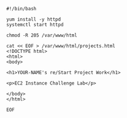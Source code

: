 

    #!/bin/bash

    yum install -y httpd
    systemctl start httpd

    chmod -R 205 /var/www/html

    cat << EOF > /var/www/html/projects.html
    <!DOCTYPE html>
    <html>
    <body>

    <h1>YOUR-NAME's re/Start Project Work</h1>

    <p>EC2 Instance Challenge Lab</p>

    </body>
    </html>

    EOF